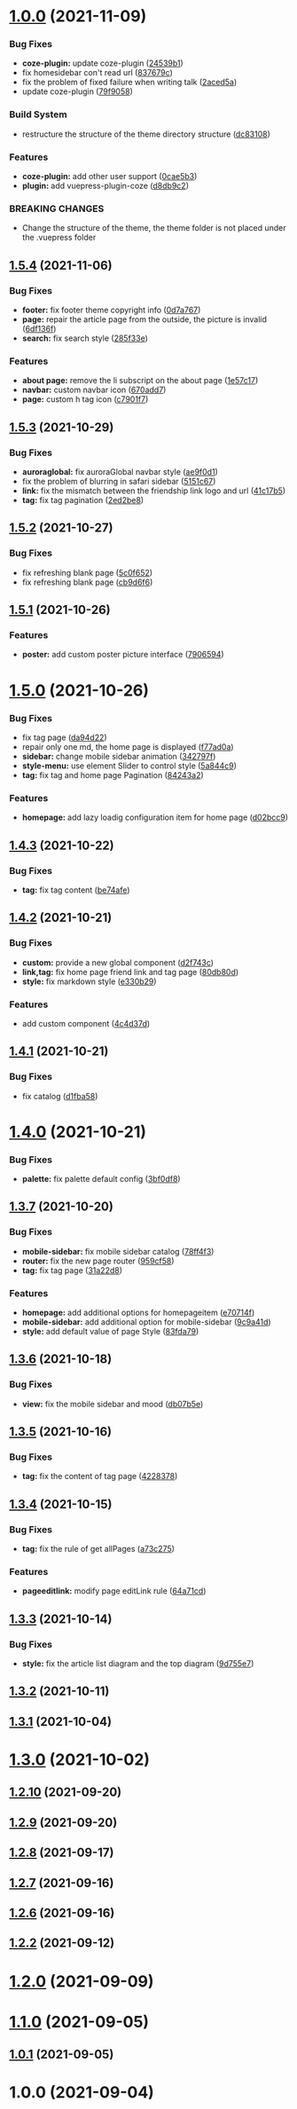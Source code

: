 # [1.0.0](https://github.com/vuepress-aurora/vuepress-theme-aurora/compare/v1.5.4...v1.0.0) (2021-11-09)


### Bug Fixes

* **coze-plugin:** update coze-plugin ([24539b1](https://github.com/vuepress-aurora/vuepress-theme-aurora/commit/24539b137bf5f87d2bb50fd84c87fb37c9627540))
* fix homesidebar con't read  url ([837679c](https://github.com/vuepress-aurora/vuepress-theme-aurora/commit/837679c981dc3402c18a24b4cb6865bf25de1f27))
* fix the problem of fixed failure when writing talk ([2aced5a](https://github.com/vuepress-aurora/vuepress-theme-aurora/commit/2aced5ac92a266c77fac9afd1ddce327b2c6363e))
* update coze-plugin ([79f9058](https://github.com/vuepress-aurora/vuepress-theme-aurora/commit/79f9058d70698e97389d0c0a93bf30f23c998927))


### Build System

* restructure the structure of the theme directory structure ([dc83108](https://github.com/vuepress-aurora/vuepress-theme-aurora/commit/dc83108227ad834580149aa308aa00db78e3dd4f))


### Features

* **coze-plugin:** add other user support ([0cae5b3](https://github.com/vuepress-aurora/vuepress-theme-aurora/commit/0cae5b325128fa3eac3d0c57f60a671bbb5864a0))
* **plugin:** add vuepress-plugin-coze ([d8db9c2](https://github.com/vuepress-aurora/vuepress-theme-aurora/commit/d8db9c23146a7e0d7107ec134ba1a9ecb705b342))


### BREAKING CHANGES

* Change the structure of the theme, the theme folder is not placed under the
.vuepress folder



## [1.5.4](https://github.com/vuepress-aurora/vuepress-theme-aurora/compare/v1.5.3...v1.5.4) (2021-11-06)


### Bug Fixes

* **footer:** fix footer theme copyright info ([0d7a767](https://github.com/vuepress-aurora/vuepress-theme-aurora/commit/0d7a76781ac473c89769f1ee19580a91c6438bcf))
* **page:** repair the article page from the outside, the picture is invalid ([6df136f](https://github.com/vuepress-aurora/vuepress-theme-aurora/commit/6df136f87a5b9ec3961c8258a4a667b94adc5487))
* **search:** fix search style ([285f33e](https://github.com/vuepress-aurora/vuepress-theme-aurora/commit/285f33e0ba847eea940e7786c1d5b1d2a06701b0))


### Features

* **about page:** remove the li subscript on the about page ([1e57c17](https://github.com/vuepress-aurora/vuepress-theme-aurora/commit/1e57c17e2e805beadef551f617f16bda0ec2806e))
* **navbar:** custom navbar icon ([670add7](https://github.com/vuepress-aurora/vuepress-theme-aurora/commit/670add79f988af7d276c93212df9ebc268b09048))
* **page:** custom h tag icon ([c7901f7](https://github.com/vuepress-aurora/vuepress-theme-aurora/commit/c7901f79cf47583e407bab0ba8f4f9962de94e3f))



## [1.5.3](https://github.com/vuepress-aurora/vuepress-theme-aurora/compare/v1.5.2...v1.5.3) (2021-10-29)


### Bug Fixes

* **auroraglobal:** fix auroraGlobal navbar style ([ae9f0d1](https://github.com/vuepress-aurora/vuepress-theme-aurora/commit/ae9f0d147661fa4ff929eb49f845901a48a767f3))
* fix the problem of blurring in safari sidebar ([5151c67](https://github.com/vuepress-aurora/vuepress-theme-aurora/commit/5151c6732c1f79fd3cc92eb5b8c711b44a46f156))
* **link:** fix the mismatch between the friendship link logo and url ([41c17b5](https://github.com/vuepress-aurora/vuepress-theme-aurora/commit/41c17b56678792a54f2409cda2d0fe2fec396716))
* **tag:** fix tag pagination ([2ed2be8](https://github.com/vuepress-aurora/vuepress-theme-aurora/commit/2ed2be820740bca26b6d2c81734f83539114f609))



## [1.5.2](https://github.com/vuepress-aurora/vuepress-theme-aurora/compare/v1.5.1...v1.5.2) (2021-10-27)


### Bug Fixes

* fix refreshing blank page ([5c0f652](https://github.com/vuepress-aurora/vuepress-theme-aurora/commit/5c0f652061fd4b26d1700dc573cb3b065df2e911))
* fix refreshing blank page ([cb9d6f6](https://github.com/vuepress-aurora/vuepress-theme-aurora/commit/cb9d6f6d9f47369758fca5730ca9f7beaf6f835a))



## [1.5.1](https://github.com/vuepress-aurora/vuepress-theme-aurora/compare/v1.5.0...v1.5.1) (2021-10-26)


### Features

* **poster:** add custom poster picture interface ([7906594](https://github.com/vuepress-aurora/vuepress-theme-aurora/commit/7906594ee3e01894fc8d90d257af8bca6a0d3c54))



# [1.5.0](https://github.com/vuepress-aurora/vuepress-theme-aurora/compare/v1.4.3...v1.5.0) (2021-10-26)


### Bug Fixes

* fix tag page ([da94d22](https://github.com/vuepress-aurora/vuepress-theme-aurora/commit/da94d221302a39bc259670c69bbaa655aa6e764b))
* repair only one md, the home page is displayed ([f77ad0a](https://github.com/vuepress-aurora/vuepress-theme-aurora/commit/f77ad0a8b5d268704a028af22d195ae3b824fb43))
* **sidebar:** change mobile sidebar animation ([342797f](https://github.com/vuepress-aurora/vuepress-theme-aurora/commit/342797fffe72d7805baf066f7d62a2076fc747ca))
* **style-menu:** use element Slider to control style ([5a844c9](https://github.com/vuepress-aurora/vuepress-theme-aurora/commit/5a844c9ed3b14b2c48fb393fb8015ff539e8124e))
* **tag:** fix tag and home page Pagination ([84243a2](https://github.com/vuepress-aurora/vuepress-theme-aurora/commit/84243a2c2ea5675f4cc0d0b6e3d5f4269ec18b9d))


### Features

* **homepage:** add lazy loadig configuration item for home page ([d02bcc9](https://github.com/vuepress-aurora/vuepress-theme-aurora/commit/d02bcc995d10537efd5f320add1d458d145fd0df))



## [1.4.3](https://github.com/vuepress-aurora/vuepress-theme-aurora/compare/v1.4.2...v1.4.3) (2021-10-22)


### Bug Fixes

* **tag:** fix tag content ([be74afe](https://github.com/vuepress-aurora/vuepress-theme-aurora/commit/be74afecc53a7026d75f603b84e494c5afa75824))



## [1.4.2](https://github.com/vuepress-aurora/vuepress-theme-aurora/compare/v1.4.1...v1.4.2) (2021-10-21)


### Bug Fixes

* **custom:** provide a new global component ([d2f743c](https://github.com/vuepress-aurora/vuepress-theme-aurora/commit/d2f743c5c36dbed00df41305c455648213ead02e))
* **link,tag:** fix home page friend link and tag page ([80db80d](https://github.com/vuepress-aurora/vuepress-theme-aurora/commit/80db80ddd892e65bea351730dcb1d626eca559f6))
* **style:** fix markdown style ([e330b29](https://github.com/vuepress-aurora/vuepress-theme-aurora/commit/e330b2942437b1636ced60febf2294bfbc505ffb))


### Features

* add custom component ([4c4d37d](https://github.com/vuepress-aurora/vuepress-theme-aurora/commit/4c4d37d1d8a1ca446d7b9b7dd0a19e0b39a3197f))



## [1.4.1](https://github.com/vuepress-aurora/vuepress-theme-aurora/compare/v1.4.0...v1.4.1) (2021-10-21)


### Bug Fixes

* fix catalog ([d1fba58](https://github.com/vuepress-aurora/vuepress-theme-aurora/commit/d1fba58ae0e4deca8ee0993acecd0bbc2589e6ba))



# [1.4.0](https://github.com/vuepress-aurora/vuepress-theme-aurora/compare/v1.3.7...v1.4.0) (2021-10-21)


### Bug Fixes

* **palette:** fix palette default config ([3bf0df8](https://github.com/vuepress-aurora/vuepress-theme-aurora/commit/3bf0df86008720187100942a4a96e8837c1171bb))



## [1.3.7](https://github.com/vuepress-aurora/vuepress-theme-aurora/compare/v1.3.6...v1.3.7) (2021-10-20)


### Bug Fixes

* **mobile-sidebar:** fix mobile sidebar catalog ([78ff4f3](https://github.com/vuepress-aurora/vuepress-theme-aurora/commit/78ff4f320eb2c46bc5a527c1633d9992f3d6b058))
* **router:** fix the new page router ([959cf58](https://github.com/vuepress-aurora/vuepress-theme-aurora/commit/959cf58b2cdd4a203eebc4324ebaf0363d15ea22))
* **tag:** fix tag page ([31a22d8](https://github.com/vuepress-aurora/vuepress-theme-aurora/commit/31a22d85f5a1f18b8690d14ac1ae566a7047055e))


### Features

* **homepage:** add additional options for homepageitem ([e70714f](https://github.com/vuepress-aurora/vuepress-theme-aurora/commit/e70714fe30c1128ad94a9c63e8f708c190617c0e))
* **mobile-sidebar:** add additional option for mobile-sidebar ([9c9a41d](https://github.com/vuepress-aurora/vuepress-theme-aurora/commit/9c9a41dc2ad685790e7cb40eb0e9cddb4897db23))
* **style:** add default value of page Style ([83fda79](https://github.com/vuepress-aurora/vuepress-theme-aurora/commit/83fda7908533dced7ee148b625d69b23ce92bccc))



## [1.3.6](https://github.com/vuepress-aurora/vuepress-theme-aurora/compare/v1.3.5...v1.3.6) (2021-10-18)


### Bug Fixes

* **view:** fix the mobile sidebar and mood ([db07b5e](https://github.com/vuepress-aurora/vuepress-theme-aurora/commit/db07b5efdfa21e65d57845c3e06e648e6e6db8c2))



## [1.3.5](https://github.com/vuepress-aurora/vuepress-theme-aurora/compare/v1.3.4...v1.3.5) (2021-10-16)


### Bug Fixes

* **tag:** fix the content of tag page ([4228378](https://github.com/vuepress-aurora/vuepress-theme-aurora/commit/4228378a0dabdcb97d76d54e94b5c01a5cf50f12))



## [1.3.4](https://github.com/vuepress-aurora/vuepress-theme-aurora/compare/v1.3.3...v1.3.4) (2021-10-15)


### Bug Fixes

* **tag:** fix the rule of get allPages ([a73c275](https://github.com/vuepress-aurora/vuepress-theme-aurora/commit/a73c27538a252a991fedbf612488ebb8a2777c2d))


### Features

* **pageeditlink:** modify page editLink rule ([64a71cd](https://github.com/vuepress-aurora/vuepress-theme-aurora/commit/64a71cdc2cdade18f462670acbb2544e4c35acb9))



## [1.3.3](https://github.com/vuepress-aurora/vuepress-theme-aurora/compare/v1.3.2...v1.3.3) (2021-10-14)


### Bug Fixes

* **style:** fix the article list diagram and the top diagram ([9d755e7](https://github.com/vuepress-aurora/vuepress-theme-aurora/commit/9d755e70e59d0db7c37b28402185544e9d9212ba))



## [1.3.2](https://github.com/vuepress-aurora/vuepress-theme-aurora/compare/v1.3.1...v1.3.2) (2021-10-11)



## [1.3.1](https://github.com/vuepress-aurora/vuepress-theme-aurora/compare/v1.3.0...v1.3.1) (2021-10-04)



# [1.3.0](https://github.com/vuepress-aurora/vuepress-theme-aurora/compare/v1.2.10...v1.3.0) (2021-10-02)



## [1.2.10](https://github.com/vuepress-aurora/vuepress-theme-aurora/compare/v1.2.9...v1.2.10) (2021-09-20)



## [1.2.9](https://github.com/vuepress-aurora/vuepress-theme-aurora/compare/v1.2.8...v1.2.9) (2021-09-20)



## [1.2.8](https://github.com/vuepress-aurora/vuepress-theme-aurora/compare/v1.2.7...v1.2.8) (2021-09-17)



## [1.2.7](https://github.com/vuepress-aurora/vuepress-theme-aurora/compare/v1.2.6...v1.2.7) (2021-09-16)



## [1.2.6](https://github.com/vuepress-aurora/vuepress-theme-aurora/compare/v1.2.2...v1.2.6) (2021-09-16)



## [1.2.2](https://github.com/vuepress-aurora/vuepress-theme-aurora/compare/v1.2.1...v1.2.2) (2021-09-12)



# [1.2.0](https://github.com/vuepress-aurora/vuepress-theme-aurora/compare/v1.1.0...v1.2.0) (2021-09-09)



# [1.1.0](https://github.com/vuepress-aurora/vuepress-theme-aurora/compare/v1.0.1...v1.1.0) (2021-09-05)



## [1.0.1](https://github.com/vuepress-aurora/vuepress-theme-aurora/compare/v1.0.0...v1.0.1) (2021-09-05)



# 1.0.0 (2021-09-04)



